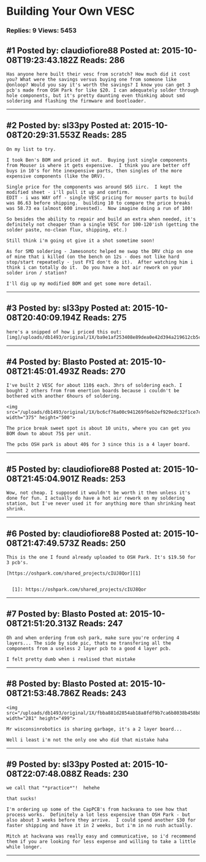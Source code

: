 # Building Your Own VESC

### Replies: 9 Views: 5453

## \#1 Posted by: claudiofiore88 Posted at: 2015-10-08T19:23:43.182Z Reads: 286

```
Has anyone here built their vesc from scratch? How much did it cost you? What were the savings versus buying one from someone like @onloop? Would you say it's worth the savings? I know you can get 3 pcb's made from OSH Park for like $20. I can adequately solder through hole components, but it's pretty daunting even thinking about smd soldering and flashing the firmware and bootloader.
```

---
## \#2 Posted by: sl33py Posted at: 2015-10-08T20:29:31.553Z Reads: 285

```
On my list to try.

I took Ben's BOM and priced it out.  Buying just single components from Mouser is where it gets expensive.  I think you are better off buys in 10's for hte inexpensive parts, then singles of the more expensive components (like the DRV).

Single price for the components was around $65 iirc.  I kept the modified sheet - i'll pull it up and confirm.
EDIT - i was WAY off - single VESC pricing for mouser parts to build was 86.63 before shipping.  building 10 to compare the price breaks was 58.73 ea (almost 600 invested).  Now imagine doing a run of 100!  

So besides the ability to repair and build an extra when needed, it's definitely not cheaper than a single VESC for 100-120'ish (getting the solder paste, no-clean flux, shipping, etc.)

Still think i'm going ot give it a shot sometime soon!

As for SMD soldering - Jamesonotc helped me swap the DRV chip on one of mine that i killed (on the bench on 12s - does not like hard stop/start repeatedly - just FYI don't do it).  After watching him i think i can totally do it.  Do you have a hot air rework on your solder iron / station?

I'll dig up my modified BOM and get some more detail.
```

---
## \#3 Posted by: sl33py Posted at: 2015-10-08T20:40:09.194Z Reads: 275

```
here's a snipped of how i priced this out:
[img]/uploads/db1493/original/1X/ba9e1af253408e89dea0e42d394a219612cb5c2e.JPG[/img]
```

---
## \#4 Posted by: Blasto Posted at: 2015-10-08T21:45:01.493Z Reads: 270

```
I've built 2 VESC for about 110$ each. 3hrs of soldering each. I bought 2 others from from enertion boards because i couldn't be bothered with another 6hours of soldering.

<img src="/uploads/db1493/original/1X/bc6cf76a00c941269f6eb2ef929edc32f1ce7cfd.jpeg" width="375" height="500">

The price break sweet spot is about 10 units, where you can get you BOM down to about 75$ per unit.

The pcbs OSH park is about 40$ for 3 since this is a 4 layer board.
```

---
## \#5 Posted by: claudiofiore88 Posted at: 2015-10-08T21:45:04.901Z Reads: 253

```
Wow, not cheap. I supposed it wouldn't be worth it then unless it's done for fun. I actually do have a hot air rework on my soldering station, but I've never used it for anything more than shrinking heat shrink.
```

---
## \#6 Posted by: claudiofiore88 Posted at: 2015-10-08T21:47:49.573Z Reads: 250

```
This is the one I found already uploaded to OSH Park. It's $19.50 for 3 pcb's.

[https://oshpark.com/shared_projects/cIUJ8Qor][1]


  [1]: https://oshpark.com/shared_projects/cIUJ8Qor
```

---
## \#7 Posted by: Blasto Posted at: 2015-10-08T21:51:20.313Z Reads: 247

```
Oh and when ordering from osh park, make sure you're ordering 4 layers... The side by side pic, thats me transfering all the components from a useless 2 layer pcb to a good 4 layer pcb.

I felt pretty dumb when i realised that mistake
```

---
## \#8 Posted by: Blasto Posted at: 2015-10-08T21:53:48.786Z Reads: 243

```
<img src="/uploads/db1493/original/1X/fbba881d2854ab18a8fdf9b7ca6b8038b458b852.png" width="281" height="499">

Mr wisconsinrobotics is sharing garbage, it's a 2 layer board...

Well i least i'm not the only one who did that mistake haha
```

---
## \#9 Posted by: sl33py Posted at: 2015-10-08T22:07:48.088Z Reads: 230

```
we call that "*practice*"!  hehehe

that sucks!

I'm ordering up some of the CapPCB's from hackvana to see how that process works.  Definitely a lot less expensive than OSH Park - but also about 3 weeks before they arrive.  I could spend another $30 for faster shipping and have it in 2 weeks, but i'm in no rush actually.

Mitch at hackvana was really easy and communicative, so i'd recommend them if you are looking for less expense and willing to take a little while longer.
```

---
